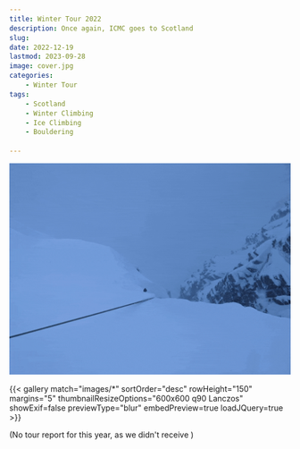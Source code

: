 ```yaml
---
title: Winter Tour 2022
description: Once again, ICMC goes to Scotland
slug: 
date: 2022-12-19
lastmod: 2023-09-28
image: cover.jpg
categories:
    - Winter Tour
tags:
    - Scotland
    - Winter Climbing
    - Ice Climbing
    - Bouldering

---
```



![Topping out to safety](ezgif-2-eb98ce3e12.gif)

{{< gallery match="images/*" sortOrder="desc" rowHeight="150" margins="5" thumbnailResizeOptions="600x600 q90 Lanczos" showExif=false previewType="blur" embedPreview=true loadJQuery=true >}}

(No tour report for this year, as we didn't receive )
